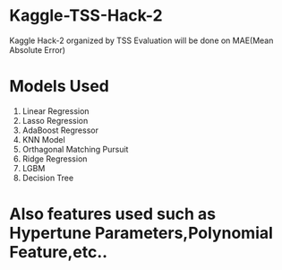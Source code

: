 # Kaggle-TSS-Hack-2
Kaggle Hack-2 organized by TSS
Evaluation will be done on MAE(Mean Absolute Error)

# Models Used 
1. Linear Regression
2. Lasso Regression 
3. AdaBoost Regressor
4. KNN Model
5. Orthagonal Matching Pursuit
6. Ridge Regression
7. LGBM
8. Decision Tree

# Also features used such as Hypertune Parameters,Polynomial Feature,etc..
